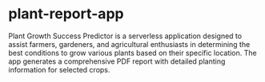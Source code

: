 # plant-report-app
Plant Growth Success Predictor is a serverless application designed to assist farmers, gardeners, and agricultural enthusiasts in determining the best conditions to grow various plants based on their specific location. The app generates a comprehensive PDF report with detailed planting information for selected crops.

